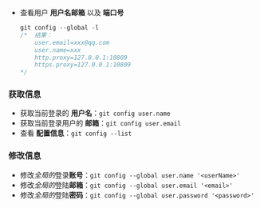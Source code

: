 
- 查看用户 **用户名邮箱** 以及 **端口号**
	```java
	git config --global -l
	/*  结果：
		user.email=xxx@qq.com  
		user.name=xxx  
		http.proxy=127.0.0.1:10809  
		https.proxy=127.0.0.1:10809
	*/ 
	```


### 获取信息
- 获取当前登录的 **用户名**：`git config user.name`
- 获取当前登录用户的 **邮箱**：`git config user.email`
- 查看 **配置信息**：`git config --list`


### 修改信息
- 修改*全局的*登录**账号**：`git config --global user.name '<userName>'`
- 修改*全局的*登陆**邮箱**：`git config --global user.email '<email>'`
- 修改*全局的*登陆**密码**：`git config --global user.password '<password>'`